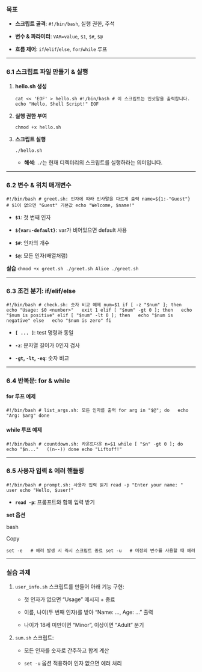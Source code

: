 ### 목표

- **스크립트 골격**: `#!/bin/bash`, 실행 권한, 주석
    
- **변수 & 파라미터**: `VAR=value`, `$1`, `$#`, `$@`
    
- **흐름 제어**: `if`/`elif`/`else`, `for`/`while` 루프
    

---

### 6.1 스크립트 파일 만들기 & 실행

1. **hello.sh 생성**

    `cat << 'EOF' > hello.sh #!/bin/bash # 이 스크립트는 인삿말을 출력합니다. echo "Hello, Shell Script!" EOF`
    
2. **실행 권한 부여**
    
    `chmod +x hello.sh`
    
3. **스크립트 실행**
    
    `./hello.sh`
    
    - **해석**: `./`는 현재 디렉터리의 스크립트를 실행하라는 의미입니다.
        

---

### 6.2 변수 & 위치 매개변수
`#!/bin/bash # greet.sh: 인자에 따라 인사말을 다르게 출력 name=${1:-"Guest"}   # $1이 없으면 "Guest" 기본값 echo "Welcome, $name!"`

- **`$1`**: 첫 번째 인자
    
- **`${var:-default}`**: var가 비어있으면 default 사용
    
- **`$#`**: 인자의 개수
    
- **`$@`**: 모든 인자(배열처럼)
    

**실습**
`chmod +x greet.sh ./greet.sh Alice ./greet.sh`

---

### 6.3 조건 분기: if/elif/else

`#!/bin/bash # check.sh: 숫자 비교 예제 num=$1 if [ -z "$num" ]; then   echo "Usage: $0 <number>"   exit 1 elif [ "$num" -gt 0 ]; then   echo "$num is positive" elif [ "$num" -lt 0 ]; then   echo "$num is negative" else   echo "$num is zero" fi`

- **`[ ... ]`**: test 명령과 동일
    
- **`-z`**: 문자열 길이가 0인지 검사
    
- **`-gt`, `-lt`, `-eq`**: 숫자 비교
    

---

### 6.4 반복문: for & while

#### for 루프 예제

`#!/bin/bash # list_args.sh: 모든 인자를 출력 for arg in "$@"; do   echo "Arg: $arg" done`

#### while 루프 예제

`#!/bin/bash # countdown.sh: 카운트다운 n=$1 while [ "$n" -gt 0 ]; do   echo "$n..."   ((n--)) done echo "Liftoff!"`

---

### 6.5 사용자 입력 & 에러 핸들링

`#!/bin/bash # prompt.sh: 사용자 입력 읽기 read -p "Enter your name: " user echo "Hello, $user!"`

- **`read -p`**: 프롬프트와 함께 입력 받기
    

**set 옵션**

bash

Copy

`set -e   # 에러 발생 시 즉시 스크립트 종료 set -u   # 미정의 변수를 사용할 때 에러`

---

### 실습 과제

1. `user_info.sh` 스크립트를 만들어 아래 기능 구현:
    
    - 첫 인자가 없으면 “Usage” 메시지 + 종료
        
    - 이름, 나이(두 번째 인자)를 받아 “Name: …, Age: …” 출력
        
    - 나이가 18세 미만이면 “Minor”, 이상이면 “Adult” 분기
        
2. `sum.sh` 스크립트:
    
    - 모든 인자를 숫자로 간주하고 합계 계산
        
    - `set -u` 옵션 적용하여 인자 없으면 에러 처리